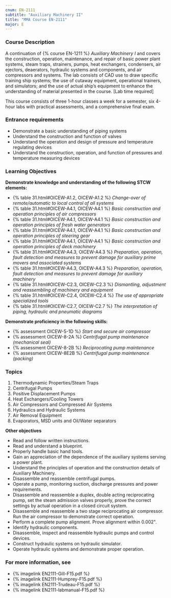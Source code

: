 ```yaml
---
cnum: EN-2111
subtitle: "Auxiliary Machinery II"
title: "MMA Course EN-2111"
major: E
---
```


### Course Description

A continuation of {% course EN-1211 %} *Auxiliary Machinery I* and covers the construction, operation, maintenance, and repair of basic power plant systems, steam traps, strainers, pumps, heat exchangers, condensers, air ejectors, deaerators, hydraulic systems and components, and air compressors and systems. The lab consists of CAD use to draw specific training ship systems; the use of cutaway equipment, operational trainers, and simulators; and the use of actual ship’s equipment to enhance the understanding of material presented in the course. [Lab time required]

This course consists of three 1-hour classes a week for a semester, six 4-hour labs with practical assessments, and a comprehensive final exam.

### Entrance requirements

* Demonstrate a basic understanding of piping systems
* Understand the construction and function of valves
* Understand the operation and design of pressure and temperature regulating devices
* Understand the construction, operation, and function of pressures and temperature measuring devices


### Learning Objectives

**Demonstrate knowledge and understanding of the following STCW elements:**

* {% table 31.html#OICEW-A1.2, OICEW-A1.2 %} *Change-over of remote/automatic to local control of all systems*
* {% table 31.html#OICEW-A4.1, OICEW-A4.1 %} *Basic construction and operation principles of air compressors*
* {% table 31.html#OICEW-A4.1, OICEW-A4.1 %} *Basic construction and operation principles of fresh water generators*
* {% table 31.html#OICEW-A4.1, OICEW-A4.1 %} *Basic construction and operation principles of steering gear*
* {% table 31.html#OICEW-A4.1, OICEW-A4.1 %} *Basic construction and operation principles of deck machinery*
* {% table 31.html#OICEW-A4.3, OICEW-A4.3 %} *Preparation, operation, fault detection and measures to prevent damage for auxiliary prime movers and associated systems*
* {% table 31.html#OICEW-A4.3, OICEW-A4.3 %} *Preparation, operation, fault detection and measures to prevent damage for auxiliary machinery*
* {% table 31.html#OICEW-C2.3, OICEW-C2.3 %} *Dismantling, adjustment and reassembling of machinery and equipment*
* {% table 31.html#OICEW-C2.4, OICEW-C2.4 %} *The use of appropriate specialized tools*
* {% table 31.html#OICEW-C2.7, OICEW-C2.7 %} *The interpretation of piping, hydraulic and pneumatic diagrams*

**Demonstrate proficiency in the following skills:**

* {% assessment OICEW-5-1D %} *Start and secure air compressor*
* {% assessment OICEW-8-2A %} *Centrifugal pump maintenance (mechanical seal)*
* {% assessment OICEW-8-2B %} *Reciprocating pump maintenance*
* {% assessment OICEW-8E2B %} *Centrifugal pump maintenance (packing)*

### Topics

1. Thermodynamic Properties/Steam Traps
2. Centrifugal Pumps 	 
3. Positive Displacement Pumps	 
4. Heat Exchangers/Cooling Towers 
5. Air Compressors and Compressed Air Systems 
6. Hydraulics and Hydraulic Systems	 
7. Air Removal Equipment 
8. Evaporators, MSD units and Oil/Water separators


**Other objectives**

* Read and follow written instructions.
* Read and understand a blueprint.
* Properly handle basic hand tools.
* Gain an appreciation of the dependence of the auxiliary systems serving a power plant.
* Understand the principles of operation and the construction details of Auxiliary Machinery.
* Disassemble and reassemble centrifugal pumps.
* Operate a pump, monitoring suction, discharge pressures and power requirements.
* Disassemble and reassemble a duplex, double acting reciprocating pump, set the steam admission valves properly, prove the correct settings by actual operation in a closed circuit system.
* Disassemble and reassemble a two stage reciprocating air compressor. Run the air compressor to demonstrate correct operation.
* Perform a complete pump alignment. Prove alignment within 0.002".
* Identify hydraulic components.
* Disassemble, inspect and reassemble hydraulic pumps and control devices.
* Construct hydraulic systems on hydraulic simulator.
* Operate hydraulic systems and demonstrate proper operation.

### For more information, see 

* {% imagelink EN2111-Gill-F15.pdf %} 
* {% imagelink EN2111-Humprey-F15.pdf %} 
* {% imagelink EN2111-Trudeau-F15.pdf %} 
* {% imagelink EN2111-labmanual-F15.pdf %} 




